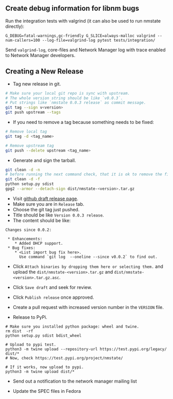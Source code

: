 ## Create debug information for libnm bugs

Run the integration tests with valgrind (it can also be used to run nmstate
directly):

```shell
G_DEBUG=fatal-warnings,gc-friendly G_SLICE=always-malloc valgrind --num-callers=100 --log-file=valgrind-log pytest tests/integration/
```

Send `valgrind-log`, core-files and Network Manager log with trace enabled to
Network Manager developers.

## Creating a New Release

* Tag new release in git.
```bash
# Make sure your local git repo is sync with upstream.
# The whole version string should be like `v0.0.3`.
# Put strings like `nmstate 0.0.3 release` as commit message.
git tag --sign v<version>
git push upstream --tags
```

* If you need to remove a tag because something needs to be fixed:
```bash
# Remove local tag
git tag -d <tag_name>

# Remove upstream tag
git push --delete upstream <tag_name>
```

* Generate and sign the tarball.

```bash
git clean -d -n
# before running the next command check, that it is ok to remove the files
git clean -d -f
python setup.py sdist
gpg2 --armor --detach-sign dist/nmstate-<version>.tar.gz
```

* Visit [github draft release page][1].
* Make sure you are in `Release` tab.
* Choose the git tag just pushed.
* Title should be like `Version 0.0.3 release`.
* The content should be like:

```
Changes since 0.0.2:

 * Enhancements:
    * Added DHCP support.
 * Bug fixes:
    * <List import bug fix here>.
      Use command `git log  --oneline --since v0.0.2` to find out.

```

 * Click `Attach binaries by dropping them here or selecting them.` and
   upload the `dist/nmstate-<version>.tar.gz` and
   `dist/nmstate-<version>.tar.gz.asc`.

 * Click `Save draft` and seek for review.

 * Click `Publish release` once approved.

 * Create a pull request with increased version number in the `VERSION` file.

* Release to PyPi.
```
# Make sure you installed python package: wheel and twine.
rm dist  -rf
python setup.py sdist bdist_wheel

# Upload to pypi test.
python3 -m twine upload --repository-url https://test.pypi.org/legacy/ dist/*
# Now, check https://test.pypi.org/project/nmstate/

# If it works, now upload to pypi.
python3 -m twine upload dist/*
```

* Send out a notification to the network manager mailing list

* Update the SPEC files in Fedora

[1]: https://github.com/nmstate/nmstate/releases/new
